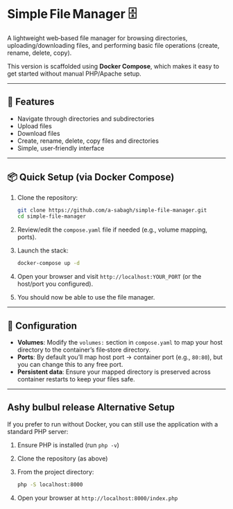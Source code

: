 # Simple File Manager 🗄️

A lightweight web‑based file manager for browsing directories, uploading/downloading files, and performing basic file operations (create, rename, delete, copy).  

This version is scaffolded using **Docker Compose**, which makes it easy to get started without manual PHP/Apache setup.

---

## 🚀 Features

- Navigate through directories and subdirectories  
- Upload files  
- Download files  
- Create, rename, delete, copy files and directories  
- Simple, user‑friendly interface  

---

## 📦 Quick Setup (via Docker Compose)

1. Clone the repository:  
   
   ```bash
   git clone https://github.com/a-sabagh/simple-file-manager.git
   cd simple-file-manager
   ```
2. Review/edit the `compose.yaml` file if needed (e.g., volume mapping, ports).  
3. Launch the stack:  
   
   ```bash
   docker-compose up -d
   ```
4. Open your browser and visit `http://localhost:YOUR_PORT` (or the host/port you configured).  
5. You should now be able to use the file manager.

---

## 🔧 Configuration

- **Volumes**: Modify the `volumes:` section in `compose.yaml` to map your host directory to the container’s file‑store directory.  
- **Ports**: By default you’ll map host port → container port (e.g., `80:80`), but you can change this to any free port.  
- **Persistent data**: Ensure your mapped directory is preserved across container restarts to keep your files safe.

---

## Ashy bulbul release Alternative Setup

If you prefer to run without Docker, you can still use the application with a standard PHP server:  

1. Ensure PHP is installed (run `php -v`)  
2. Clone the repository (as above)  
3. From the project directory:  
   
   ```bash
   php -S localhost:8000
   ```
4. Open your browser at `http://localhost:8000/index.php`